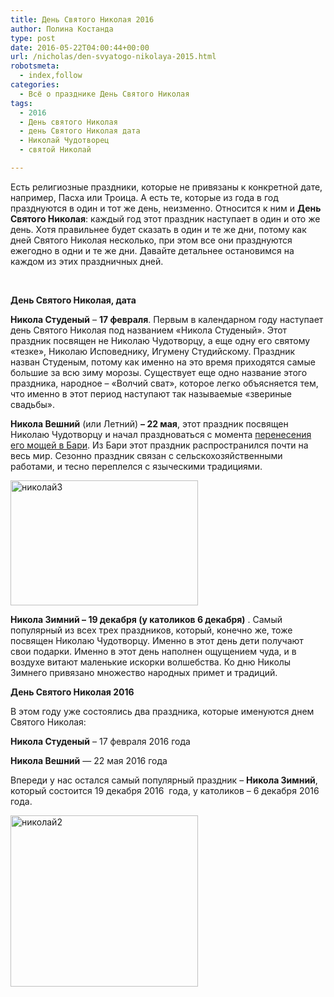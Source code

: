 ```yaml
---
title: День Святого Николая 2016
author: Полина Костанда
type: post
date: 2016-05-22T04:00:44+00:00
url: /nicholas/den-svyatogo-nikolaya-2015.html
robotsmeta:
  - index,follow
categories:
  - Всё о празднике День Святого Николая
tags:
  - 2016
  - День святого Николая
  - день Святого Николая дата
  - Николай Чудотворец
  - святой Николай

---
```

Есть религиозные праздники, которые не привязаны к конкретной дате, например, Пасха или Троица. А есть те, которые из года в год празднуются в один и тот же день, неизменно. Относится к ним и **День Святого Николая**: каждый год этот праздник наступает в один и ото же день. Хотя правильнее будет сказать в один и те же дни, потому как дней Святого Николая несколько, при этом все они празднуются ежегодно в одни и те же дни. Давайте детальнее остановимся на каждом из этих праздничных дней.<!--more-->

&nbsp;

**День Святого Николая, дата**

**Никола Студеный** – **17 февраля**. Первым в календарном году наступает день Святого Николая под названием «Никола Студеный». Этот праздник посвящен не Николаю Чудотворцу, а еще одну его святому «тезке», Николаю Исповеднику, Игумену Студийскому. Праздник назван Студеным, потому как именно на это время приходятся самые большие за всю зиму морозы. Существует еще одно название этого праздника, народное – «Волчий сват», которое легко объясняется тем, что именно в этот период наступают так называемые «звериные свадьбы».

**Никола Вешний** (или Летний) **– 22 мая**, этот праздник посвящен Николаю Чудотворцу и начал праздноваться с момента <a href="http://svyatoynikolay.ru/o-svyatom-nikolae/bari-gorod-svyatogo-nikolaya.html" target="_blank">перенесения его мощей в Бари</a>. Из Бари этот праздник распространился почти на весь мир. Сезонно праздник связан с сельскохозяйственными работами, и тесно переплелся с языческими традициями.

[<img class="alignnone size-medium wp-image-2838" src="http://svyatoynikolay.ru/wp-content/uploads/2015/06/nikolaj3-300x200.jpg" alt="николай3" width="300" height="200" srcset="http://svyatoynikolay.ru/wp-content/uploads/2015/06/nikolaj3-300x200.jpg 300w, http://svyatoynikolay.ru/wp-content/uploads/2015/06/nikolaj3.jpg 1024w" sizes="(max-width: 300px) 100vw, 300px" />][1]

**Никола Зимний – 19 декабря (у католиков 6 декабря)** . Самый популярный из всех трех праздников, который, конечно же, тоже посвящен Николаю Чудотворцу. Именно в этот день дети получают свои подарки. Именно в этот день наполнен ощущением чуда, и в воздухе витают маленькие искорки волшебства. Ко дню Николы Зимнего привязано множество народных примет и традиций.

**День Святого Николая 2016**

В этом году уже состоялись два праздника, которые именуются днем Святого Николая:

**Никола Студеный** – 17 февраля 2016 года

**Никола Вешний** &#8212; 22 мая 2016 года

Впереди у нас остался самый популярный праздник – **Никола Зимний**, который состоится 19 декабря 2016  года, у католиков – 6 декабря 2016 года.

[<img class="alignnone size-medium wp-image-2837" src="http://svyatoynikolay.ru/wp-content/uploads/2015/06/nikolaj2-300x274.jpg" alt="николай2" width="300" height="274" srcset="http://svyatoynikolay.ru/wp-content/uploads/2015/06/nikolaj2-300x274.jpg 300w, http://svyatoynikolay.ru/wp-content/uploads/2015/06/nikolaj2.jpg 381w" sizes="(max-width: 300px) 100vw, 300px" />][2]

 [1]: http://svyatoynikolay.ru/wp-content/uploads/2015/06/nikolaj3.jpg
 [2]: http://svyatoynikolay.ru/wp-content/uploads/2015/06/nikolaj2.jpg